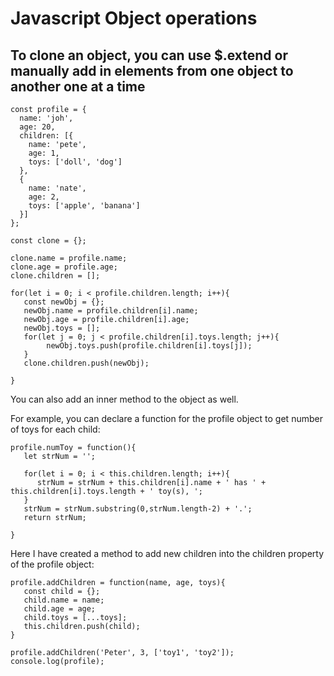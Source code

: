 # Javascript Object operations


## To clone an object, you can use $.extend or manually add in elements from one object to another one at a time

```shell
const profile = {
  name: 'joh',
  age: 20,
  children: [{
    name: 'pete',
    age: 1,
    toys: ['doll', 'dog']
  },
  {
    name: 'nate',
    age: 2,
    toys: ['apple', 'banana']
  }]
};

const clone = {};

clone.name = profile.name;
clone.age = profile.age;
clone.children = [];

for(let i = 0; i < profile.children.length; i++){
   const newObj = {};
   newObj.name = profile.children[i].name;
   newObj.age = profile.children[i].age;
   newObj.toys = [];
   for(let j = 0; j < profile.children[i].toys.length; j++){
        newObj.toys.push(profile.children[i].toys[j]);
   }
   clone.children.push(newObj);

}
```
You can also add an inner method to the object as well.

For example, you can declare a function for the profile object to get number of toys for each child:

```shell
profile.numToy = function(){
   let strNum = '';

   for(let i = 0; i < this.children.length; i++){
      strNum = strNum + this.children[i].name + ' has ' + this.children[i].toys.length + ' toy(s), ';
   }
   strNum = strNum.substring(0,strNum.length-2) + '.';
   return strNum;

}

```
Here I have created a method to add new children into the children property of the profile object:

```shell
profile.addChildren = function(name, age, toys){
   const child = {};
   child.name = name;
   child.age = age;
   child.toys = [...toys];
   this.children.push(child);
}

profile.addChildren('Peter', 3, ['toy1', 'toy2']);
console.log(profile);
```


